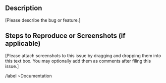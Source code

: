 <!---
Please read this!

For support questions please use Slack. This repository is used for product and documentation issues. You can get an invite at https://meltano.com/slack

Before opening a new issue, make sure to search for keywords in the issues
filtered by the "Documentation" or "DX" label and verify the issue you're about to submit isn't a duplicate.
--->

## Description

[Please describe the bug or feature.]


## Steps to Reproduce or Screenshots (if applicable)

[Please attach screenshots to this issue by dragging and dropping them into this text box. You may optionally add them as comments after filing this issue.]

/label ~Documentation
